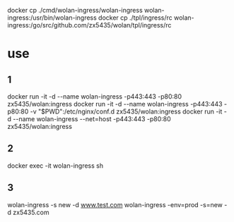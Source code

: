docker cp ./cmd/wolan-ingress/wolan-ingress wolan-ingress:/usr/bin/wolan-ingress
docker cp ./tpl/ingress/rc wolan-ingress:/go/src/github.com/zx5435/wolan/tpl/ingress/rc

# use
## 1 
docker run -it -d --name wolan-ingress -p443:443 -p80:80 zx5435/wolan:ingress
docker run -it -d --name wolan-ingress -p443:443 -p80:80 -v "$PWD":/etc/nginx/conf.d zx5435/wolan:ingress
docker run -it -d --name wolan-ingress --net=host -p443:443 -p80:80 zx5435/wolan:ingress

## 2
docker exec -it wolan-ingress sh

## 3 
wolan-ingress -s new -d www.test.com
wolan-ingress -env=prod -s=new -d zx5435.com
